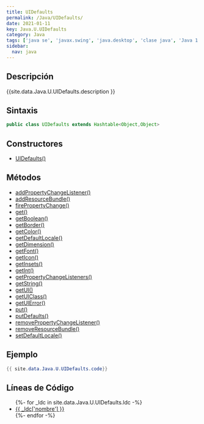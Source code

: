 ```yaml
---
title: UIDefaults
permalink: /Java/UIDefaults/
date: 2021-01-11
key: Java.U.UIDefaults
category: Java
tags: ['java se', 'javax.swing', 'java.desktop', 'clase java', 'Java 1.2']
sidebar: 
  nav: java
---
```


## Descripción
{{site.data.Java.U.UIDefaults.description }}

## Sintaxis
~~~java
public class UIDefaults extends Hashtable<Object,Object>
~~~

## Constructores
* [UIDefaults()](/Java/UIDefaults/UIDefaults/)

## Métodos
* [addPropertyChangeListener()](/Java/UIDefaults/addPropertyChangeListener)
* [addResourceBundle()](/Java/UIDefaults/addResourceBundle)
* [firePropertyChange()](/Java/UIDefaults/firePropertyChange)
* [get()](/Java/UIDefaults/get)
* [getBoolean()](/Java/UIDefaults/getBoolean)
* [getBorder()](/Java/UIDefaults/getBorder)
* [getColor()](/Java/UIDefaults/getColor)
* [getDefaultLocale()](/Java/UIDefaults/getDefaultLocale)
* [getDimension()](/Java/UIDefaults/getDimension)
* [getFont()](/Java/UIDefaults/getFont)
* [getIcon()](/Java/UIDefaults/getIcon)
* [getInsets()](/Java/UIDefaults/getInsets)
* [getInt()](/Java/UIDefaults/getInt)
* [getPropertyChangeListeners()](/Java/UIDefaults/getPropertyChangeListeners)
* [getString()](/Java/UIDefaults/getString)
* [getUI()](/Java/UIDefaults/getUI)
* [getUIClass()](/Java/UIDefaults/getUIClass)
* [getUIError()](/Java/UIDefaults/getUIError)
* [put()](/Java/UIDefaults/put)
* [putDefaults()](/Java/UIDefaults/putDefaults)
* [removePropertyChangeListener()](/Java/UIDefaults/removePropertyChangeListener)
* [removeResourceBundle()](/Java/UIDefaults/removeResourceBundle)
* [setDefaultLocale()](/Java/UIDefaults/setDefaultLocale)

## Ejemplo
~~~java
{{ site.data.Java.U.UIDefaults.code}}
~~~

## Líneas de Código
<ul>
{%- for _ldc in site.data.Java.U.UIDefaults.ldc -%}
   <li>
       <a href="{{_ldc['url'] }}">{{ _ldc['nombre'] }}</a>
   </li>
{%- endfor -%}
</ul>
